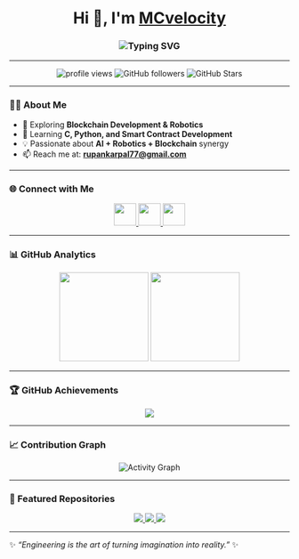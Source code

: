 <!-- Header with Typing Effect -->
<h1 align="center">
  Hi 👋, I'm <a href="https://github.com/MCvelocity" target="_blank">MCvelocity</a>
</h1>
<h3 align="center">
  <img src="https://readme-typing-svg.herokuapp.com?font=Fira+Code&size=24&pause=1000&color=36BCF7&width=600&lines=🚀+Blockchain+Developer;🤖+Robotics+Enthusiast;💡+Engineer+in+Progress;Always+Learning+%26+Building" alt="Typing SVG" />
</h3>

---

<!-- Profile Counters -->
<p align="center">
  <img src="https://komarev.com/ghpvc/?username=MCvelocity&label=Profile%20views&color=36BCF7&style=for-the-badge" alt="profile views" />
  <img src="https://img.shields.io/github/followers/MCvelocity?label=Followers&style=for-the-badge&color=36BCF7" alt="GitHub followers" />
  <img src="https://img.shields.io/github/stars/MCvelocity?label=Stars&style=for-the-badge&color=36BCF7" alt="GitHub Stars" />
</p>

---

### 👨‍💻 About Me  
- 🔭 Exploring **Blockchain Development & Robotics**  
- 🌱 Learning **C, Python, and Smart Contract Development**  
- 💡 Passionate about **AI + Robotics + Blockchain** synergy  
- 📫 Reach me at: **rupankarpal77@gmail.com**  

---

### 🌐 Connect with Me  
<p align="center">
  <a href="https://www.linkedin.com/in/rupankar-pal/" target="blank">
    <img src="https://img.icons8.com/color/48/000000/linkedin.png" height="40" width="40" />
  </a>
  <a href="https://www.instagram.com/mc_velocity007/" target="blank">
    <img src="https://img.icons8.com/color/48/000000/instagram-new.png" height="40" width="40" />
  </a>
  <a href="https://facebook.com/your-fb" target="blank">
    <img src="https://img.icons8.com/color/48/000000/facebook-new.png" height="40" width="40" />
  </a>
</p>

---

### 📊 GitHub Analytics  
<p align="center">
  <img src="https://github-readme-stats.vercel.app/api?username=MCvelocity&show_icons=true&theme=radical&count_private=true&hide_border=true" height="160" />
  <img src="https://github-readme-streak-stats.herokuapp.com/?user=MCvelocity&theme=radical&hide_border=true" height="160" />
</p>

---

### 🏆 GitHub Achievements  
<p align="center">
  <img src="https://github-profile-trophy.vercel.app/?username=MCvelocity&theme=radical&no-frame=true&no-bg=true&margin-w=15&margin-h=15" />
</p>

---

### 📈 Contribution Graph  
<p align="center">
  <img src="https://github-readme-activity-graph.vercel.app/graph?username=MCvelocity&theme=react-dark&bg_color=0D1117&hide_border=true&line=36BCF7&point=FFFFFF" alt="Activity Graph" />
</p>

---

### 🚀 Featured Repositories  
<p align="center">
  <a href="https://github.com/MCvelocity/Medical-Assistant_ChatBot">
    <img src="https://github-readme-stats.vercel.app/api/pin/?username=MCvelocity&repo=Medical-Assistant_ChatBot&theme=radical&hide_border=true" />
  </a>
  <a href="https://github.com/MCvelocity/python-project">
    <img src="https://github-readme-stats.vercel.app/api/pin/?username=MCvelocity&repo=python-project&theme=radical&hide_border=true" />
  </a>
  <a href="https://github.com/MCvelocity/Multipages-website-Design">
    <img src="https://github-readme-stats.vercel.app/api/pin/?username=MCvelocity&repo=Multipages-website-Design&theme=radical&hide_border=true" />
  </a>
</p>

---

✨ _“Engineering is the art of turning imagination into reality.”_ ✨  
